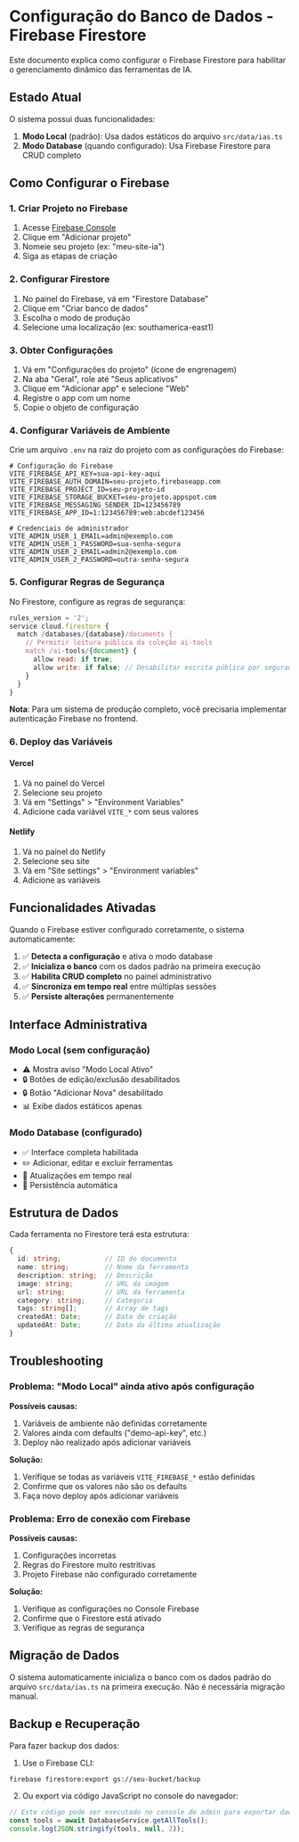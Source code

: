 # Configuração do Banco de Dados - Firebase Firestore

Este documento explica como configurar o Firebase Firestore para habilitar o gerenciamento dinâmico das ferramentas de IA.

## Estado Atual

O sistema possui duas funcionalidades:

1. **Modo Local** (padrão): Usa dados estáticos do arquivo `src/data/ias.ts`
2. **Modo Database** (quando configurado): Usa Firebase Firestore para CRUD completo

## Como Configurar o Firebase

### 1. Criar Projeto no Firebase

1. Acesse [Firebase Console](https://console.firebase.google.com/)
2. Clique em "Adicionar projeto"
3. Nomeie seu projeto (ex: "meu-site-ia")
4. Siga as etapas de criação

### 2. Configurar Firestore

1. No painel do Firebase, vá em "Firestore Database"
2. Clique em "Criar banco de dados"
3. Escolha o modo de produção
4. Selecione uma localização (ex: southamerica-east1)

### 3. Obter Configurações

1. Vá em "Configurações do projeto" (ícone de engrenagem)
2. Na aba "Geral", role até "Seus aplicativos"
3. Clique em "Adicionar app" e selecione "Web"
4. Registre o app com um nome
5. Copie o objeto de configuração

### 4. Configurar Variáveis de Ambiente

Crie um arquivo `.env` na raiz do projeto com as configurações do Firebase:

```env
# Configuração do Firebase
VITE_FIREBASE_API_KEY=sua-api-key-aqui
VITE_FIREBASE_AUTH_DOMAIN=seu-projeto.firebaseapp.com
VITE_FIREBASE_PROJECT_ID=seu-projeto-id
VITE_FIREBASE_STORAGE_BUCKET=seu-projeto.appspot.com
VITE_FIREBASE_MESSAGING_SENDER_ID=123456789
VITE_FIREBASE_APP_ID=1:123456789:web:abcdef123456

# Credenciais de administrador
VITE_ADMIN_USER_1_EMAIL=admin@exemplo.com
VITE_ADMIN_USER_1_PASSWORD=sua-senha-segura
VITE_ADMIN_USER_2_EMAIL=admin2@exemplo.com
VITE_ADMIN_USER_2_PASSWORD=outra-senha-segura
```

### 5. Configurar Regras de Segurança

No Firestore, configure as regras de segurança:

```javascript
rules_version = '2';
service cloud.firestore {
  match /databases/{database}/documents {
    // Permitir leitura pública da coleção ai-tools
    match /ai-tools/{document} {
      allow read: if true;
      allow write: if false; // Desabilitar escrita pública por segurança
    }
  }
}
```

**Nota**: Para um sistema de produção completo, você precisaria implementar autenticação Firebase no frontend.

### 6. Deploy das Variáveis

#### Vercel
1. Vá no painel do Vercel
2. Selecione seu projeto
3. Vá em "Settings" > "Environment Variables"
4. Adicione cada variável `VITE_*` com seus valores

#### Netlify
1. Vá no painel do Netlify
2. Selecione seu site
3. Vá em "Site settings" > "Environment variables"
4. Adicione as variáveis

## Funcionalidades Ativadas

Quando o Firebase estiver configurado corretamente, o sistema automaticamente:

1. ✅ **Detecta a configuração** e ativa o modo database
2. ✅ **Inicializa o banco** com os dados padrão na primeira execução
3. ✅ **Habilita CRUD completo** no painel administrativo
4. ✅ **Sincroniza em tempo real** entre múltiplas sessões
5. ✅ **Persiste alterações** permanentemente

## Interface Administrativa

### Modo Local (sem configuração)
- ⚠️ Mostra aviso "Modo Local Ativo"
- 🔒 Botões de edição/exclusão desabilitados
- 🔒 Botão "Adicionar Nova" desabilitado
- 📊 Exibe dados estáticos apenas

### Modo Database (configurado)
- ✅ Interface completa habilitada
- ✏️ Adicionar, editar e excluir ferramentas
- 🔄 Atualizações em tempo real
- 💾 Persistência automática

## Estrutura de Dados

Cada ferramenta no Firestore terá esta estrutura:

```typescript
{
  id: string;           // ID do documento
  name: string;         // Nome da ferramenta
  description: string;  // Descrição
  image: string;        // URL da imagem
  url: string;          // URL da ferramenta
  category: string;     // Categoria
  tags: string[];       // Array de tags
  createdAt: Date;      // Data de criação
  updatedAt: Date;      // Data da última atualização
}
```

## Troubleshooting

### Problema: "Modo Local" ainda ativo após configuração

**Possíveis causas:**
1. Variáveis de ambiente não definidas corretamente
2. Valores ainda com defaults ("demo-api-key", etc.)
3. Deploy não realizado após adicionar variáveis

**Solução:**
1. Verifique se todas as variáveis `VITE_FIREBASE_*` estão definidas
2. Confirme que os valores não são os defaults
3. Faça novo deploy após adicionar variáveis

### Problema: Erro de conexão com Firebase

**Possíveis causas:**
1. Configurações incorretas
2. Regras do Firestore muito restritivas
3. Projeto Firebase não configurado corretamente

**Solução:**
1. Verifique as configurações no Console Firebase
2. Confirme que o Firestore está ativado
3. Verifique as regras de segurança

## Migração de Dados

O sistema automaticamente inicializa o banco com os dados padrão do arquivo `src/data/ias.ts` na primeira execução. Não é necessária migração manual.

## Backup e Recuperação

Para fazer backup dos dados:

1. Use o Firebase CLI:
```bash
firebase firestore:export gs://seu-bucket/backup
```

2. Ou export via código JavaScript no console do navegador:
```javascript
// Este código pode ser executado no console do admin para exportar dados
const tools = await DatabaseService.getAllTools();
console.log(JSON.stringify(tools, null, 2));
```